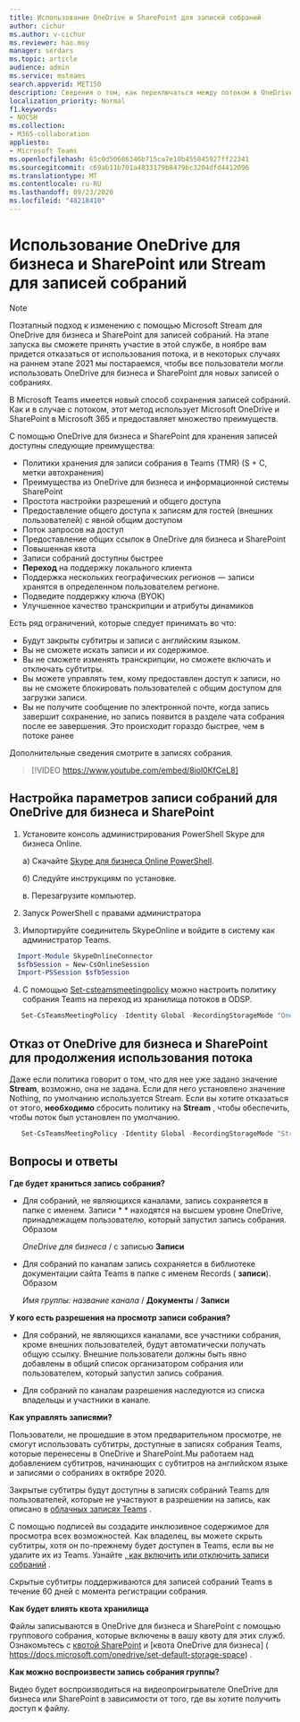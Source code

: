 ```yaml
---
title: Использование OneDrive и SharePoint для записей собраний
author: cichur
ms.author: v-cichur
ms.reviewer: hao.moy
manager: serdars
ms.topic: article
audience: admin
ms.service: msteams
search.appverid: MET150
description: Сведения о том, как переключаться между потоком в OneDrive для бизнеса и в хранилище записей собраний SharePoint в Microsoft Teams.
localization_priority: Normal
f1.keywords:
- NOCSH
ms.collection:
- M365-collaboration
appliesto:
- Microsoft Teams
ms.openlocfilehash: 65c0d50686346b715ca7e10b455845927ff22341
ms.sourcegitcommit: c69ab11b701a4833179b8479bc3204dfd4412096
ms.translationtype: MT
ms.contentlocale: ru-RU
ms.lasthandoff: 09/23/2020
ms.locfileid: "48218410"
---
```

# <a name="use-onedrive-for-business-and-sharepoint-or-stream-for-meeting-recordings"></a>Использование OneDrive для бизнеса и SharePoint или Stream для записей собраний

> [!Note]
> Поэтапный подход к изменению с помощью Microsoft Stream для OneDrive для бизнеса и SharePoint для записей собраний. На этапе запуска вы сможете принять участие в этой службе, в ноябре вам придется отказаться от использования потока, и в некоторых случаях на раннем этапе 2021 мы постараемся, чтобы все пользователи могли использовать OneDrive для бизнеса и SharePoint для новых записей о собраниях.

В Microsoft Teams имеется новый способ сохранения записей собраний. Как и в случае с потоком, этот метод использует Microsoft OneDrive и SharePoint в Microsoft 365 и предоставляет множество преимуществ.

С помощью OneDrive для бизнеса и SharePoint для хранения записей доступны следующие преимущества:

- Политики хранения для записи собрания в Teams (TMR) (S + C, метки автохранения)
- Преимущества из OneDrive для бизнеса и информационной системы SharePoint
- Простота настройки разрешений и общего доступа
- Предоставление общего доступа к записям для гостей (внешних пользователей) с явной общим доступом
- Поток запросов на доступ
- Предоставление общих ссылок в OneDrive для бизнеса и SharePoint
- Повышенная квота
- Записи собраний доступны быстрее
- **Переход** на поддержку локального клиента
- Поддержка нескольких географических регионов — записи хранятся в определенном пользователем регионе.
- Подведите поддержку ключа (BYOK)
- Улучшенное качество транскрипции и атрибуты динамиков

Есть ряд ограничений, которые следует принимать во что:

- Будут закрыты субтитры и записи с английским языком.
- Вы не сможете искать записи и их содержимое.
- Вы не сможете изменять транскрипции, но сможете включать и отключать субтитры.
- Вы можете управлять тем, кому предоставлен доступ к записи, но вы не сможете блокировать пользователей с общим доступом для загрузки записи.
- Вы не получите сообщение по электронной почте, когда запись завершит сохранение, но запись появится в разделе чата собрания после ее завершения. Это происходит гораздо быстрее, чем в потоке ранее

Дополнительные сведения смотрите в записях собрания. 

> [!VIDEO https://www.youtube.com/embed/8iol0KfCeL8] 

## <a name="set-up-the-meeting-recording-option-for-onedrive-for-business-and-sharepoint"></a>Настройка параметров записи собраний для OneDrive для бизнеса и SharePoint

1. Установите консоль администрирования PowerShell Skype для бизнеса Online.

    а) Скачайте [Skype для бизнеса Online PowerShell](https://docs.microsoft.com/microsoft-365/enterprise/manage-skype-for-business-online-with-microsoft-365-powershell?view=o365-worldwide).

    б) Следуйте инструкциям по установке.

    в. Перезагрузите компьютер.

2. Запуск PowerShell с правами администратора

3. Импортируйте соединитель SkypeOnline и войдите в систему как администратор Teams.

```PowerShell
  Import-Module SkypeOnlineConnector
  $sfbSession = New-CsOnlineSession
  Import-PSSession $sfbSession
```

4. С помощью [Set-csteamsmeetingpolicy](https://docs.microsoft.com/powershell/module/skype/set-csteamsmeetingpolicy?view=skype-ps) можно настроить политику собрания Teams на переход из хранилища потоков в ODSP.

```PowerShell
   Set-CsTeamsMeetingPolicy -Identity Global -RecordingStorageMode "OneDriveForBusiness"
```

## <a name="opt-out-of-onedrive-for-business-and-sharepoint-to-continue-using-stream"></a>Отказ от OneDrive для бизнеса и SharePoint для продолжения использования потока

Даже если политика говорит о том, что для нее уже задано значение **Stream**, возможно, она не задана. Если для него установлено значение Nothing, по умолчанию используется Stream. Если вы хотите отказаться от этого, **необходимо** сбросить политику на **Stream** , чтобы обеспечить, чтобы поток был установлен по умолчанию.

```PowerShell
   Set-CsTeamsMeetingPolicy -Identity Global -RecordingStorageMode "Stream"
```

## <a name="frequently-asked-questions"></a>Вопросы и ответы

**Где будет храниться запись собрания?**

- Для собраний, не являющихся каналами, запись сохраняется в папке с именем. Записи * * находятся на высшем уровне OneDrive, принадлежащем пользователю, который запустил запись собрания. Образом

  <i>OneDrive для бизнеса</i> / с записью **Записи**

- Для собраний по каналам запись сохраняется в библиотеке документации сайта Teams в папке с именем Records ( **записи**). Образом

  <i>Имя группы: название канала</i> / **Документы** / **Записи**

**У кого есть разрешения на просмотр записи собрания?**

- Для собраний, не являющихся каналами, все участники собрания, кроме внешних пользователей, будут автоматически получать общую ссылку. Внешние пользователи должны быть явно добавлены в общий список организатором собрания или пользователем, который запустил запись собрания.

- Для собраний по каналам разрешения наследуются из списка владельцы и участники в канале.

**Как управлять записями?**

Пользователи, не прошедшие в этом предварительном просмотре, не смогут использовать субтитры, доступные в записях собрания Teams, которые перенесены в OneDrive и SharePoint.Мы работаем над добавлением субтитров, начинающих с субтитров на английском языке и записями о собраниях в октябре 2020.

Закрытые субтитры будут доступны в записях собраний Teams для пользователей, которые не участвуют в разрешении на запись, как описано в [облачных записях Teams](cloud-recording.md) .

С помощью подписей вы создадите инклюзивное содержимое для просмотра всех возможностей. Как владелец, вы можете скрыть субтитры, хотя он по-прежнему будет доступен в Teams, если вы не удалите их из Teams. Узнайте [, как включить или отключить записи собраний](cloud-recording.md#set-up-teams-cloud-meeting-recording-for-users-in-your-organization) .

Скрытые субтитры поддерживаются для записей собраний Teams в течение 60 дней с момента регистрации собрания.

**Как будет влиять квота хранилища**

Файлы записываются в OneDrive для бизнеса и SharePoint с помощью группового собрания, которые включены в вашу квоту для этих служб. Ознакомьтесь с [квотой SharePoint](https://docs.microsoft.com/sharepoint/sites/plan-site-maintenance-and-management#quotas) и [квота OneDrive для бизнеса] ( https://docs.microsoft.com/onedrive/set-default-storage-space) .

**Как можно воспроизвести запись собрания группы?**

Видео будет воспроизводиться на видеопроигрывателе OneDrive для бизнеса или SharePoint в зависимости от того, где вы хотите получить доступ к файлу.
